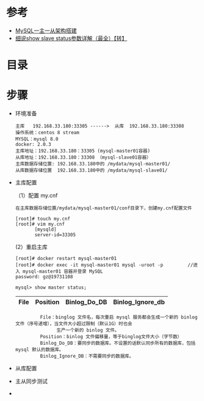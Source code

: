 
# 参考
* [MySQL一主一从架构搭建](https://juejin.cn/post/6920477753368117261)
* [细说show slave status参数详解（最全）【转】](https://www.cnblogs.com/paul8339/p/7615310.html)

# 目录



# 步骤

* 环境准备

      主库   192.168.33.180:33305 ------>  从库  192.168.33.180:33308     
      操作系统：centos 8 stream
      MYSQL：mysql 8.0
      docker: 2.0.3
      主库地址：192.168.33.180：33305 (mysql-master01容器)
      从库地址：192.168.33.180：33308 （mysql-slave01容器）
      主库数据存储位置: 192.168.33.180中的 /mydata/mysql-master01/
      从库数据存储位置  192.168.33.180中的 /mydata/mysql-slave01/
      
      
* 主库配置
  
  （1）配置 my.cnf
  
      在主库数据存储位置/mydata/mysql-master01/conf目录下，创建my.cnf配置文件
      
      [root]# touch my.cnf
      [root]# vim my.cnf
             [mysqld]
             server-id=33305
         
   (2）重启主库    
   
      [root]# docker restart mysql-master01
      [root]# docker exec -it mysql-master01 mysql -uroot -p         //进入 mysql-master01 容器并登录 MySQL
      password: gz@19731108
      
      mysql> show master status;
 
  File| Position|Binlog_Do_DB|Binlog_Ignore_db|
  ---|---|---|---|

               File：binglog 文件名，每次重启 mysql 服务都会生成一个新的 binlog 文件（序号递增），当文件大小超过限制（默认1G）时也会
                     生产一个新的 binlog 文件。
               Position：binlog 文件偏移量，等于binglog文件大小（字节数）
               Binlog_Do_DB：要同步的数据库。不设置的话默认同步所有的数据库，包括 mysql 默认的数据库。
               Binlog_Ignore_DB：不需要同步的数据库。





* 从库配置
* 主从同步测试
* 
